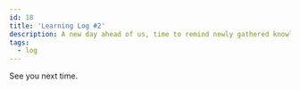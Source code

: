 ```yaml
---
id: 18
title: 'Learning Log #2'
description: A new day ahead of us, time to remind newly gathered knowledge. This is a part of my notes taken during dealing with my day-to-day tasks.
tags:
  - log
---
```


<Log id="0006" />
<Log id="0007" />
<Log id="0008" />
<Log id="0009" />
<Log id="0010" />
<Log id="0011" />

See you next time.
